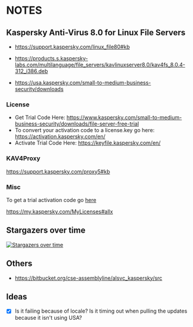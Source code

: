 # NOTES

## Kaspersky Anti-Virus 8.0 for Linux File Servers

- https://support.kaspersky.com/linux_file80#kb

- https://products.s.kaspersky-labs.com/multilanguage/file_servers/kavlinuxserver8.0/kav4fs_8.0.4-312_i386.deb
- https://usa.kaspersky.com/small-to-medium-business-security/downloads

### License

- Get Trial Code Here: https://www.kaspersky.com/small-to-medium-business-security/downloads/file-server-free-trial
- To convert your activation code to a license.key go here: https://activation.kaspersky.com/en/
- Activate Trial Code Here: https://keyfile.kaspersky.com/en/

### KAV4Proxy

https://support.kaspersky.com/proxy5#kb

### Misc

To get a trial activation code go [here](https://usa.kaspersky.com/small-to-medium-business-security/downloads/file-server-free-trial?utm_content=downloads)

https://my.kaspersky.com/MyLicenses#allx

## Stargazers over time

[![Stargazers over time](https://starcharts.herokuapp.com/maliceio/malice.svg)](https://starcharts.herokuapp.com/maliceio/malice)

## Others

- https://bitbucket.org/cse-assemblyline/alsvc_kaspersky/src

## Ideas

- [x] Is it failing because of locale? Is it timing out when pulling the updates because it isn't using USA?
